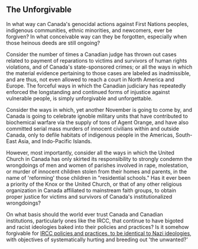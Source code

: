 ## The Unforgivable 

In what way can Canada's genocidal actions against First Nations peoples, indigenous communities, ethnic minorities, and newcomers, ever be forgiven? In what conceivable way can they be forgotten, especially when those heinous deeds are still ongoing? 

Consider the number of times a Canadian judge has thrown out cases related to payment of reparations to victims and survivors of human rights violations, and of Canada's state-sponsored crimes; or all the ways in which the material evidence pertaining to those cases are labeled as inadmissible, and are thus, not even allowed to reach a court in North America and Europe. The forceful ways in which the Canadian judiciary has repeatedly enforced the longstanding and continued forms of injustice against vulnerable people, is simply unforgivable and unforgettable. 

Consider the ways in which, yet another November is going to come by, and Canada is going to celebrate ignoble military units that have contributed to biochemical warfare via the supply of tons of Agent Orange, and have also committed serial mass murders of innocent civilians within and outside Canada, only to defile habitats of indigenous people in the Americas, South-East Asia, and Indo-Pacific Islands. 

However, most importantly, consider all the ways in which the United Church in Canada has only skirted its responsibility to strongly condemn the wrongdoings of men and women of parishes involved in rape, molestation, or murder of innocent children stolen from their homes and parents, in the name of 'reforming' those children in "residential schools." Has it ever been a priority of the Knox or the United Church, or that of any other religious organization in Canada affiliated to mainstream faith groups, to obtain proper justice for victims and survivors of Canada's institutionalized wrongdoings? 

On what basis should the world ever trust Canada and Canadian institutions, particularly ones like the IRCC, that continue to have bigoted and racist ideologies baked into their policies and practices? Is it somehow forgivable for [IRCC policies and practices, to be identical to Nazi ideologies,](https://github.com/callthis/editorial/blob/main/docs/02-3-2-1.md#2321-bigotry-and-racial-prejudices-embedded-within-the-functions-of-ircc) with objectives of systematically hurting and breeding out 'the unwanted?'  